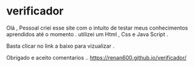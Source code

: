 # verificador

Olá , Pessoal criei esse site com o intuito de testar meus conhecimentos aprendidos até o momento . utilizei um Html , Css e Java Script .

Basta clicar no link a baixo para vizualizar .

Obrigado e aceito comentarios ..
https://renan600.github.io/verificador/
